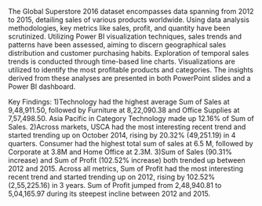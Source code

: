 The Global Superstore 2016 dataset encompasses data spanning from 2012 to 2015, detailing sales of various products worldwide. Using data analysis methodologies, key metrics like sales, profit, and quantity have been scrutinized. Utilizing Power BI visualization techniques, sales trends and patterns have been assessed, aiming to discern geographical sales distribution and customer purchasing habits. Exploration of temporal sales trends is conducted through time-based line charts. Visualizations are utilized to identify the most profitable products and categories. The insights derived from these analyses are presented in both PowerPoint slides and a Power BI dashboard.

Key Findings:
1)Technology had the highest average Sum of Sales at 9,48,911.50, followed by Furniture at 8,22,090.38 and Office Supplies at 7,57,498.50.  Asia Pacific in Category Technology made up 12.16% of Sum of Sales.
2)Across markets, USCA had the most interesting recent trend and started trending up on October 2014, rising by 20.32% (49,251.19) in 4 quarters. Consumer had the highest total sum of sales at 6.5 M, followed by Corporate at 3.8M and Home Office at 2.3M.
3)Sum of Sales (90.31% increase) and Sum of Profit (102.52% increase) both trended up between 2012 and 2015. 
Across all metrics, Sum of Profit had the most interesting recent trend and started trending up on 2012, rising by 102.52% (2,55,225.16) in 3 years.
Sum of Profit jumped from 2,48,940.81 to 5,04,165.97 during its steepest incline between 2012 and 2015.

